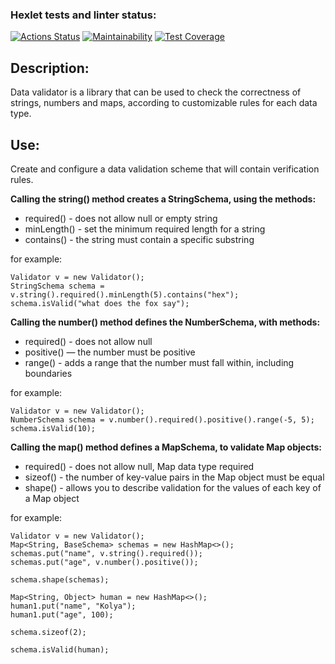 ### Hexlet tests and linter status:
[![Actions Status](https://github.com/packman1783/java-project-78/actions/workflows/hexlet-check.yml/badge.svg)](https://github.com/packman1783/java-project-78/actions)
[![Maintainability](https://api.codeclimate.com/v1/badges/4f4ea7ea608073bed3ed/maintainability)](https://codeclimate.com/github/packman1783/java-project-78/maintainability)
[![Test Coverage](https://api.codeclimate.com/v1/badges/4f4ea7ea608073bed3ed/test_coverage)](https://codeclimate.com/github/packman1783/java-project-78/test_coverage)

## Description:
Data validator is a library that can be used to check the correctness of strings, numbers and maps, according to customizable rules for each data type.

## Use:
Create and configure a data validation scheme that will contain verification rules.

**Calling the string() method creates a StringSchema, using the methods:**
 * required() - does not allow null or empty string
 * minLength() - set the minimum required length for a string
 * contains() - the string must contain a specific substring

for example: 
```
Validator v = new Validator();
StringSchema schema = v.string().required().minLength(5).contains("hex");
schema.isValid("what does the fox say");
```

**Calling the number() method defines the NumberSchema, with methods:**
 * required() - does not allow null
 * positive() — the number must be positive
 * range() - adds a range that the number must fall within, including boundaries

for example:
```
Validator v = new Validator();
NumberSchema schema = v.number().required().positive().range(-5, 5);
schema.isValid(10);
```

**Calling the map() method defines a MapSchema, to validate Map objects:**
 * required() - does not allow null, Map data type required
 * sizeof() - the number of key-value pairs in the Map object must be equal
 * shape() - allows you to describe validation for the values of each key of a Map object

for example:
```
Validator v = new Validator();
Map<String, BaseSchema> schemas = new HashMap<>();
schemas.put("name", v.string().required());
schemas.put("age", v.number().positive());

schema.shape(schemas);

Map<String, Object> human = new HashMap<>();
human1.put("name", "Kolya");
human1.put("age", 100);

schema.sizeof(2);

schema.isValid(human);
```
